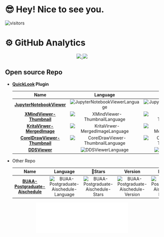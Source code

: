 

# :sunglasses: Hey! Nice to see you.
![visitors](https://komarev.com/ghpvc/?username=zhangkaihua88)

# :gear: GitHub Analytics
<p align="center">
<a href="https://github.com/zhangkaihua88">
  <img height="180em" src="https://github-readme-stats.vercel.app/api?username=zhangkaihua88&show_icons=true&include_all_commits=true&count_private=true"/>
  <img height="180em" src="https://github-readme-stats.vercel.app/api/top-langs/?username=zhangkaihua88&layout=compact&langs_count=8"/>
</a>
</p>

## Open source Repo

- **[QuickLook](https://github.com/QL-Win/QuickLook) Plugin**
    
    |Name|Language|:star2:Stars|Downloads|Version|License|
    |:-:|:-:|:-:|:-:|:-:|:-:|
    |**[JupyterNotebookViewer]**|![JupyterNotebookViewerLanguage]|![JupyterNotebookViewerStars]|![JupyterNotebookViewerDownloads]|![JupyterNotebookViewerVersion]|![JupyterNotebookViewerLicense]|
    |**[XMindViewer-Thumbnail]**|![XMindViewer-ThumbnailLanguage]|![XMindViewer-ThumbnailStars]|![XMindViewer-ThumbnailDownloads]|![XMindViewer-ThumbnailVersion]|![XMindViewer-ThumbnailLicense]|
    |**[KritaVirwer-MergedImage]**|![KritaVirwer-MergedImageLanguage]|![KritaVirwer-MergedImageStars]|![KritaVirwer-MergedImageDownloads]|![KritaVirwer-MergedImageVersion]|![KritaVirwer-MergedImageLicense]|
    |**[CorelDrawViewer-Thumbnail]**|![CorelDrawViewer-ThumbnailLanguage]|![CorelDrawViewer-ThumbnailStars]|![CorelDrawViewer-ThumbnailDownloads]|![CorelDrawViewer-ThumbnailVersion]|![CorelDrawViewer-ThumbnailLicense]|
    |**[DDSViewer]**|![DDSViewerLanguage]|![DDSViewerStars]|![DDSViewerDownloads]|![DDSViewerVersion]|![DDSViewerLicense]|


[JupyterNotebookViewer]: https://github.com/zhangkaihua88/QuickLook.Plugin.JupyterNotebookViewer
[JupyterNotebookViewerDownloads]: https://img.shields.io/github/downloads/zhangkaihua88/QuickLook.Plugin.JupyterNotebookViewer/total?color=success
[JupyterNotebookViewerVersion]: https://img.shields.io/github/v/release/zhangkaihua88/QuickLook.Plugin.JupyterNotebookViewer
[JupyterNotebookViewerStars]: https://img.shields.io/github/stars/zhangkaihua88/QuickLook.Plugin.JupyterNotebookViewer
[JupyterNotebookViewerLicense]: https://img.shields.io/github/license/zhangkaihua88/QuickLook.Plugin.JupyterNotebookViewer
[JupyterNotebookViewerLanguage]: https://img.shields.io/github/languages/top/zhangkaihua88/QuickLook.Plugin.JupyterNotebookViewer

[XMindViewer-Thumbnail]: https://github.com/zhangkaihua88/QuickLook.Plugin.XMindViewer-Thumbnail
[XMindViewer-ThumbnailDownloads]: https://img.shields.io/github/downloads/zhangkaihua88/QuickLook.Plugin.XMindViewer-Thumbnail/total?color=success
[XMindViewer-ThumbnailVersion]: https://img.shields.io/github/v/release/zhangkaihua88/QuickLook.Plugin.XMindViewer-Thumbnail
[XMindViewer-ThumbnailStars]: https://img.shields.io/github/stars/zhangkaihua88/QuickLook.Plugin.XMindViewer-Thumbnail
[XMindViewer-ThumbnailLicense]: https://img.shields.io/github/license/zhangkaihua88/QuickLook.Plugin.XMindViewer-Thumbnail
[XMindViewer-ThumbnailLanguage]: https://img.shields.io/github/languages/top/zhangkaihua88/QuickLook.Plugin.XMindViewer-Thumbnail

[KritaVirwer-MergedImage]: https://github.com/zhangkaihua88/QuickLook.Plugin.KritaVirwer-MergedImage
[KritaVirwer-MergedImageDownloads]: https://img.shields.io/github/downloads/zhangkaihua88/QuickLook.Plugin.KritaVirwer-MergedImage/total?color=success
[KritaVirwer-MergedImageVersion]: https://img.shields.io/github/v/release/zhangkaihua88/QuickLook.Plugin.KritaVirwer-MergedImage
[KritaVirwer-MergedImageStars]: https://img.shields.io/github/stars/zhangkaihua88/QuickLook.Plugin.KritaVirwer-MergedImage
[KritaVirwer-MergedImageLicense]: https://img.shields.io/github/license/zhangkaihua88/QuickLook.Plugin.KritaVirwer-MergedImage
[KritaVirwer-MergedImageLanguage]: https://img.shields.io/github/languages/top/zhangkaihua88/QuickLook.Plugin.KritaVirwer-MergedImage

[CorelDrawViewer-Thumbnail]: https://github.com/zhangkaihua88/QuickLook.Plugin.CorelDrawViewer-Thumbnail
[CorelDrawViewer-ThumbnailDownloads]: https://img.shields.io/github/downloads/zhangkaihua88/QuickLook.Plugin.CorelDrawViewer-Thumbnail/total?color=success
[CorelDrawViewer-ThumbnailVersion]: https://img.shields.io/github/v/release/zhangkaihua88/QuickLook.Plugin.CorelDrawViewer-Thumbnail
[CorelDrawViewer-ThumbnailStars]: https://img.shields.io/github/stars/zhangkaihua88/QuickLook.Plugin.CorelDrawViewer-Thumbnail
[CorelDrawViewer-ThumbnailLicense]: https://img.shields.io/github/license/zhangkaihua88/QuickLook.Plugin.CorelDrawViewer-Thumbnail
[CorelDrawViewer-ThumbnailLanguage]: https://img.shields.io/github/languages/top/zhangkaihua88/QuickLook.Plugin.CorelDrawViewer-Thumbnail

[DDSViewer]: https://github.com/zhangkaihua88/QuickLook.Plugin.DDSViewer
[DDSViewerDownloads]: https://img.shields.io/github/downloads/zhangkaihua88/QuickLook.Plugin.DDSViewer/total?color=success
[DDSViewerVersion]: https://img.shields.io/github/v/release/zhangkaihua88/QuickLook.Plugin.DDSViewer
[DDSViewerStars]: https://img.shields.io/github/stars/zhangkaihua88/QuickLook.Plugin.DDSViewer
[DDSViewerLicense]: https://img.shields.io/github/license/zhangkaihua88/QuickLook.Plugin.DDSViewer
[DDSViewerLanguage]: https://img.shields.io/github/languages/top/zhangkaihua88/QuickLook.Plugin.DDSViewer

- Other Repo

    |Name|Language|:star2:Stars|Version|License|
    |:-:|:-:|:-:|:-:|:-:|
    |**[BUAA-Postgraduate-Aischedule]**|![BUAA-Postgraduate-Aischedule-Language]|![BUAA-Postgraduate-Aischedule-Stars]|![BUAA-Postgraduate-Aischedule-Version]|![BUAA-Postgraduate-Aischedule-License]|

[BUAA-Postgraduate-Aischedule]: https://github.com/zhangkaihua88/BUAA-Postgraduate-Aischedule
[BUAA-Postgraduate-Aischedule-Language]: https://img.shields.io/github/languages/top/zhangkaihua88/BUAA-Postgraduate-Aischedule
[BUAA-Postgraduate-Aischedule-Stars]: https://img.shields.io/github/stars/zhangkaihua88/BUAA-Postgraduate-Aischedule
[BUAA-Postgraduate-Aischedule-License]: https://img.shields.io/github/license/zhangkaihua88/BUAA-Postgraduate-Aischedule
[BUAA-Postgraduate-Aischedule-Version]: https://img.shields.io/badge/version-Ver.3604-blue?logo=xiaomi

<p align="center">
  <img src="connect.svg" width="300" height="100">
</p>	



<!-- - [Awesome-Social-Media-Buttons-with-Hover-Animation-](https://github.com/Call-me-phoenix/Awesome-Social-Media-Buttons-with-Hover-Animation-) -->

<!--
**zhangkaihua88/zhangkaihua88** is a ✨ _special_ ✨ repository because its `README.md` (this file) appears on your GitHub profile.

Here are some ideas to get you started:

- 🔭 I’m currently working on ...
- 🌱 I’m currently learning ...
- 👯 I’m looking to collaborate on ...
- 🤔 I’m looking for help with ...
- 💬 Ask me about ...
- 📫 How to reach me: ...
- 😄 Pronouns: ...
- ⚡ Fun fact: ...
-->
